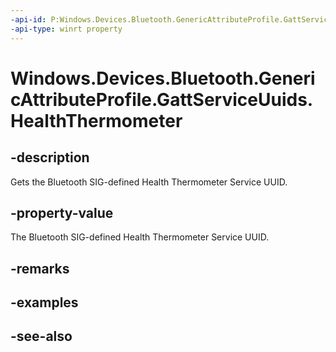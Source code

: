 ```yaml
---
-api-id: P:Windows.Devices.Bluetooth.GenericAttributeProfile.GattServiceUuids.HealthThermometer
-api-type: winrt property
---
```


<!-- Property syntax
public System.Guid HealthThermometer { get; }
-->

# Windows.Devices.Bluetooth.GenericAttributeProfile.GattServiceUuids.HealthThermometer

## -description
Gets the Bluetooth SIG-defined Health Thermometer Service UUID.

## -property-value
The Bluetooth SIG-defined Health Thermometer Service UUID.

## -remarks

## -examples

## -see-also
